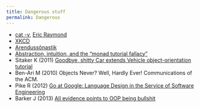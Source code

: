 ```yaml
---
title: Dangerous stuff
permalink: Dangerous
---
```


- [cat -v](http://harmful.cat-v.org/), [Eric Raymond](https://en.wikipedia.org/wiki/Eric_S._Raymond)
- [XKCD](http://xkcd.com/)
- [Arendussõnastik](https://agiil.github.io/sonastik/)
- [Abstraction, intuition, and the “monad tutorial fallacy”](https://byorgey.wordpress.com/2009/01/12/abstraction-intuition-and-the-monad-tutorial-fallacy/)
- Sitaker K (2011) [Goodbye, shitty Car extends Vehicle object-orientation tutorial](http://www.memonic.com/user/pneff/folder/development/id/1ttgT)
- Ben-Ari M (2010) Objects Never? Well, Hardly Ever! Communications of the ACM.
- Pike R (2012) [Go at Google: Language Design in the Service of Software Engineering](http://talks.golang.org/2012/splash.article)
- Barker J (2013) [All evidence points to OOP being bullshit](http://pivotallabs.com/all-evidence-points-to-oop-being-bullshit/)
